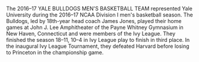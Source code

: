The 2016–17 YALE BULLDOGS MEN'S BASKETBALL TEAM represented Yale University during the 2016–17 NCAA Division I men's basketball season. The Bulldogs, led by 18th-year head coach James Jones, played their home games at John J. Lee Amphitheater of the Payne Whitney Gymnasium in New Haven, Connecticut and were members of the Ivy League. They finished the season 18–11, 10–4 in Ivy League play to finish in third place. In the inaugural Ivy League Tournament, they defeated Harvard before losing to Princeton in the championship game.
